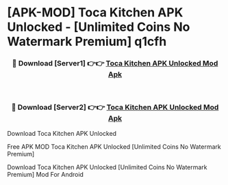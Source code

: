 # [APK-MOD] Toca Kitchen APK Unlocked - [Unlimited Coins No Watermark Premium] q1cfh



<div align="center">
<h3>🔴 Download [Server1] 👉👉 <a href="https://momento.my/?title=Toca_Kitchen_APK_Unlocked">Toca Kitchen APK Unlocked Mod Apk</a></h3><br>

<h3>🔴 Download [Server2] 👉👉 <a href="https://momento.my/?title=Toca_Kitchen_APK_Unlocked">Toca Kitchen APK Unlocked Mod Apk</a></h3>
</div>



Download Toca Kitchen APK Unlocked 

Free APK MOD Toca Kitchen APK Unlocked [Unlimited Coins No Watermark Premium]

Download Toca Kitchen APK Unlocked [Unlimited Coins No Watermark Premium] Mod For Android
